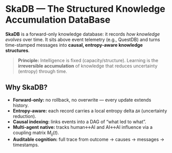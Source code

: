 # SkaDB — The Structured Knowledge Accumulation DataBase

**SkaDB** is a forward-only knowledge database: it records *how knowledge evolves* over time.
It sits above event telemetry (e.g., QuestDB) and turns time-stamped messages into **causal,
entropy-aware knowledge structures**.

> **Principle:** Intelligence is fixed (capacity/structure). Learning is the **irreversible accumulation** of knowledge that reduces uncertainty (entropy) through time.

## Why SkaDB?

- **Forward-only:** no rollback, no overwrite — every update extends history.
- **Entropy-aware:** each record carries a local entropy delta `ΔH` (uncertainty reduction).
- **Causal indexing:** links events into a DAG of “what led to what”.
- **Multi-agent native:** tracks human↔AI and AI↔AI influence via a coupling matrix $M_{ij}(t)$.
- **Auditable cognition:** full trace from outcome → causes → messages → timestamps.



